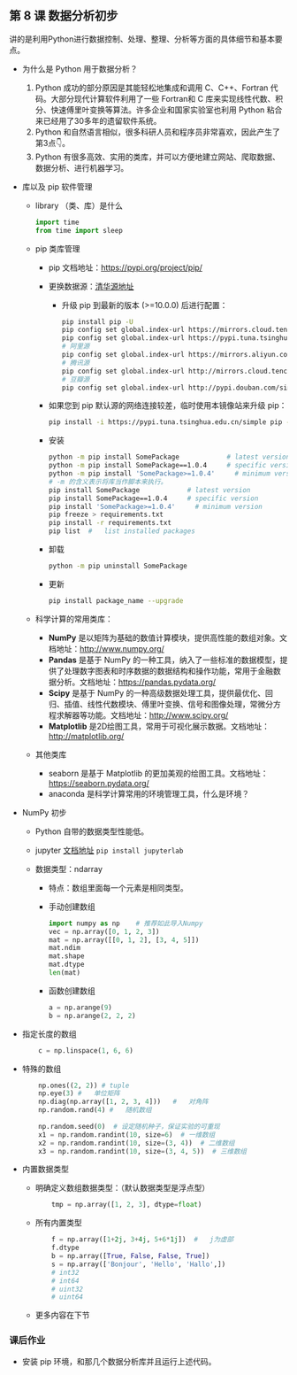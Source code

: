 ## 第 8 课 数据分析初步

讲的是利用Python进行数据控制、处理、整理、分析等方面的具体细节和基本要点。

- 为什么是 Python 用于数据分析？

  1. Python 成功的部分原因是其能轻松地集成和调用 C、C++、Fortran 代码。大部分现代计算软件利用了一些 Fortran和 C 库来实现线性代数、积分、快速傅里叶变换等算法。许多企业和国家实验室也利用 Python 粘合来已经用了30多年的遗留软件系统。
  2. Python 和自然语言相似，很多科研人员和程序员非常喜欢，因此产生了第3点👇。
  3. Python 有很多高效、实用的类库，并可以方便地建立网站、爬取数据、数据分析、进行机器学习。

- 库以及 pip 软件管理

  - library （类、库）是什么

    ```python
    import time
    from time import sleep
    ```

  - pip 类库管理

    - pip 文档地址：https://pypi.org/project/pip/
    - 更换数据源：[清华源地址](https://mirrors.tuna.tsinghua.edu.cn/help/pypi/)

      - 升级 pip 到最新的版本 (>=10.0.0) 后进行配置：

        ```bash
        pip install pip -U
        pip config set global.index-url https://mirrors.cloud.tencent.com/pypi/simple/
        pip config set global.index-url https://pypi.tuna.tsinghua.edu.cn/simple
        # 阿里源
        pip config set global.index-url https://mirrors.aliyun.com/pypi/simple/
        # 腾讯源
        pip config set global.index-url http://mirrors.cloud.tencent.com/pypi/simple
        # 豆瓣源
        pip config set global.index-url http://pypi.douban.com/simple/
        ```
    - 如果您到 pip 默认源的网络连接较差，临时使用本镜像站来升级 pip：
      
        ```bash
        pip install -i https://pypi.tuna.tsinghua.edu.cn/simple pip -U
    	```
    - 安装

      ```bash
      python -m pip install SomePackage            # latest version
      python -m pip install SomePackage==1.0.4     # specific version
      python -m pip install 'SomePackage>=1.0.4'     # minimum version
      #	-m 的含义表示将库当作脚本来执行。
      pip install SomePackage            # latest version
      pip install SomePackage==1.0.4     # specific version
      pip install 'SomePackage>=1.0.4'     # minimum version
      pip freeze > requirements.txt
      pip install -r requirements.txt
      pip list	#	list installed packages
      ```

    - 卸载

      ```bash
      python -m pip uninstall SomePackage
      ```

    - 更新 

      ```bash
      pip install package_name --upgrade
      ```

  - 科学计算的常用类库：

    - **NumPy** 是以矩阵为基础的数值计算模块，提供高性能的数组对象。文档地址：http://www.numpy.org/
    - **Pandas** 是基于 NumPy 的一种工具，纳入了一些标准的数据模型，提供了处理数字图表和时序数据的数据结构和操作功能，常用于金融数据分析。文档地址：https://pandas.pydata.org/
    - **Scipy** 是基于 NumPy 的一种高级数据处理工具，提供最优化、回归、插值、线性代数模块、傅里叶变换、信号和图像处理，常微分方程求解器等功能。文档地址：http://www.scipy.org/
    - **Matplotlib** 是2D绘图工具，常用于可视化展示数据。文档地址：http://matplotlib.org/
    
  - 其他类库

    - seaborn 是基于 Matplotlib 的更加美观的绘图工具。文档地址：https://seaborn.pydata.org/
    - anaconda 是科学计算常用的环境管理工具，什么是环境？

- NumPy 初步

  - Python 自带的数据类型性能低。

  - jupyter [文档地址](https://jupyter.org/documentation)  `pip install jupyterlab`

  - 数据类型：ndarray

    - 特点：数组里面每一个元素是相同类型。

    - 手动创建数组

      ```python
      import numpy as np	# 推荐如此导入Numpy
      vec = np.array([0, 1, 2, 3])
      mat = np.array([[0, 1, 2], [3, 4, 5]])
      mat.ndim
      mat.shape
      mat.dtype
      len(mat)    
      ```

    - 函数创建数组

      ```python
      a = np.arange(9)
      b = np.arange(2, 2, 2)
      ```
  
- 指定长度的数组
  
  ```python
      c = np.linspace(1, 6, 6) 
  ```
  
- 特殊的数组
  
  ```python
      np.ones((2, 2)) # tuple
      np.eye(3)	#	单位矩阵
      np.diag(np.array([1, 2, 3, 4]))	#	对角阵
      np.random.rand(4) #	随机数组
      
      np.random.seed(0)  # 设定随机种子，保证实验的可重现
      x1 = np.random.randint(10, size=6)  # 一维数组
      x2 = np.random.randint(10, size=(3, 4))  # 二维数组
      x3 = np.random.randint(10, size=(3, 4, 5))  # 三维数组
  ```
  
- 内置数据类型
  
    - 明确定义数组数据类型：（默认数据类型是浮点型）
    
      ```python
          tmp = np.array([1, 2, 3], dtype=float)
      ```
    
  - 所有内置类型
    
    ```python
        f = np.array([1+2j, 3+4j, 5+6*1j])	#	j为虚部
        f.dtype
        b = np.array([True, False, False, True])
        s = np.array(['Bonjour', 'Hello', 'Hallo',])
        # int32
        # int64
        # uint32
        # uint64
    ```
    
  - 更多内容在下节

### 课后作业

- 安装 pip 环境，和那几个数据分析库并且运行上述代码。
